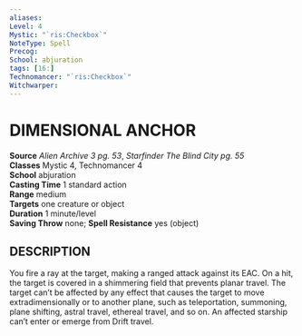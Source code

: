 ```yaml
---
aliases: 
Level: 4
Mystic: "`ris:Checkbox`"
NoteType: Spell
Precog: 
School: abjuration 
tags: [16:]
Technomancer: "`ris:Checkbox`"
Witchwarper: 
---
```

# DIMENSIONAL ANCHOR

**Source** _Alien Archive 3 pg. 53_, _Starfinder The Blind City pg. 55_  
**Classes** Mystic 4, Technomancer 4  
**School** abjuration  
**Casting Time** 1 standard action  
**Range** medium  
**Targets** one creature or object  
**Duration** 1 minute/level  
**Saving Throw** none; **Spell Resistance** yes (object)

## DESCRIPTION

You fire a ray at the target, making a ranged attack against its EAC. On a hit, the target is covered in a shimmering field that prevents planar travel. The target can’t be affected by any effect that causes the target to move extradimensionally or to another plane, such as teleportation, summoning, plane shifting, astral travel, ethereal travel, and so on. An affected starship can’t enter or emerge from Drift travel.